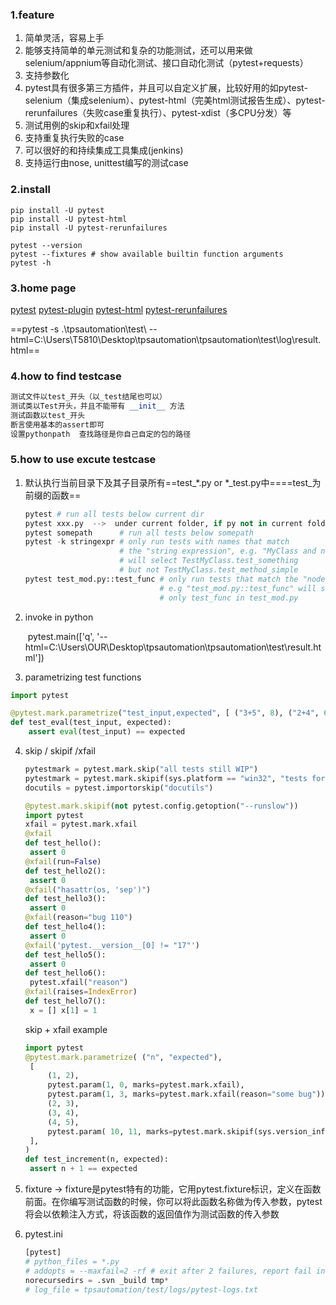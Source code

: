 ### 1.feature

1. 简单灵活，容易上手
2. 能够支持简单的单元测试和复杂的功能测试，还可以用来做selenium/appnium等自动化测试、接口自动化测试（pytest+requests）
3. 支持参数化
4. pytest具有很多第三方插件，并且可以自定义扩展，比较好用的如pytest-selenium（集成selenium）、pytest-html（完美html测试报告生成）、pytest-rerunfailures（失败case重复执行）、pytest-xdist（多CPU分发）等
5. 测试用例的skip和xfail处理
6. 支持重复执行失败的case
7. 可以很好的和持续集成工具集成(jenkins)
8. 支持运行由nose, unittest编写的测试case

### 2.install

```
pip install -U pytest
pip install -U pytest-html
pip install -U pytest-rerunfailures

pytest --version
pytest --fixtures # show available builtin function arguments
pytest -h
```

### 3.home page

[pytest](https://pypi.org/project/pytest/)        [pytest-plugin](http://plugincompat.herokuapp.com/)       [pytest-html](https://pypi.org/project/pytest-html/)      [pytest-rerunfailures](https://pypi.org/project/pytest-rerunfailures/)

==pytest -s .\tpsautomation\test\ --html=C:\Users\T5810\Desktop\tpsautomation\tpsautomation\test\log\result.html==

### 4.how to find testcase

```python
测试文件以test_开头（以_test结尾也可以）
测试类以Test开头，并且不能带有 __init__ 方法
测试函数以test_开头
断言使用基本的assert即可
设置pythonpath  查找路径是你自己自定的包的路径
```

### 5.how to use excute testcase

1. 默认执行当前目录下及其子目录所有==test\_*.py or *\_test.py中====test\_为前缀的函数==

   ```python
   pytest # run all tests below current dir
   pytest xxx.py  -->  under current folder, if py not in current folder, add according path
   pytest somepath      # run all tests below somepath
   pytest -k stringexpr # only run tests with names that match
                        # the "string expression", e.g. "MyClass and not method"
                        # will select TestMyClass.test_something
                        # but not TestMyClass.test_method_simple
   pytest test_mod.py::test_func # only run tests that match the "node ID",
                                 # e.g "test_mod.py::test_func" will select
                                 # only test_func in test_mod.py
   ```

2. invoke in python

   ​	pytest.main(['q', '--html=C:\Users\OUR\Desktop\tpsautomation\tpsautomation\test\result.html'])

3.  parametrizing test functions

   ```python
   import pytest

   @pytest.mark.parametrize("test_input,expected", [ ("3+5", 8), ("2+4", 6), ("6*9", 42), ])
   def test_eval(test_input, expected):
       assert eval(test_input) == expected

   ```

4. skip / skipif /xfail

   ```python
   pytestmark = pytest.mark.skip("all tests still WIP")
   pytestmark = pytest.mark.skipif(sys.platform == "win32", "tests for linux only")
   docutils = pytest.importorskip("docutils")

   @pytest.mark.skipif(not pytest.config.getoption("--runslow"))
   import pytest
   xfail = pytest.mark.xfail
   @xfail
   def test_hello():
   	assert 0
   @xfail(run=False)
   def test_hello2():
   	assert 0
   @xfail("hasattr(os, 'sep')")
   def test_hello3():
   	assert 0
   @xfail(reason="bug 110")
   def test_hello4():
   	assert 0
   @xfail('pytest.__version__[0] != "17"')
   def test_hello5():
   	assert 0
   def test_hello6():
   	pytest.xfail("reason")
   @xfail(raises=IndexError)
   def test_hello7():
   	x = [] x[1] = 1

   ```

   skip  + xfail example

   ```python
   import pytest
   @pytest.mark.parametrize( ("n", "expected"),
   	[
   		(1, 2),
   		pytest.param(1, 0, marks=pytest.mark.xfail),
   		pytest.param(1, 3, marks=pytest.mark.xfail(reason="some bug")),
   		(2, 3),
   		(3, 4),
   		(4, 5),
   		pytest.param( 10, 11, marks=pytest.mark.skipif(sys.version_info >= (3, 0), reason="py2k")),
   	],
   )
   def test_increment(n, expected):
   	assert n + 1 == expected

   ```

5. fixture -> fixture是pytest特有的功能，它用pytest.fixture标识，定义在函数前面。在你编写测试函数的时候，你可以将此函数名称做为传入参数，pytest将会以依赖注入方式，将该函数的返回值作为测试函数的传入参数

6. pytest.ini

   ```python
   [pytest]
   # python_files = *.py
   # addopts = --maxfail=2 -rf # exit after 2 failures, report fail info
   norecursedirs = .svn _build tmp*
   # log_file = tpsautomation/test/logs/pytest-logs.txt
   ```
